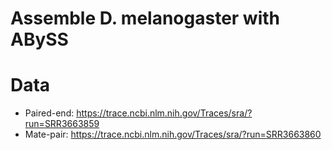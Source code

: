 # Assemble D. melanogaster with ABySS

# Data

* Paired-end: <https://trace.ncbi.nlm.nih.gov/Traces/sra/?run=SRR3663859>
* Mate-pair: <https://trace.ncbi.nlm.nih.gov/Traces/sra/?run=SRR3663860>
